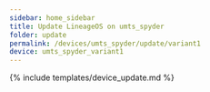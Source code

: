 ```yaml
---
sidebar: home_sidebar
title: Update LineageOS on umts_spyder
folder: update
permalink: /devices/umts_spyder/update/variant1
device: umts_spyder_variant1
---
```

{% include templates/device_update.md %}
